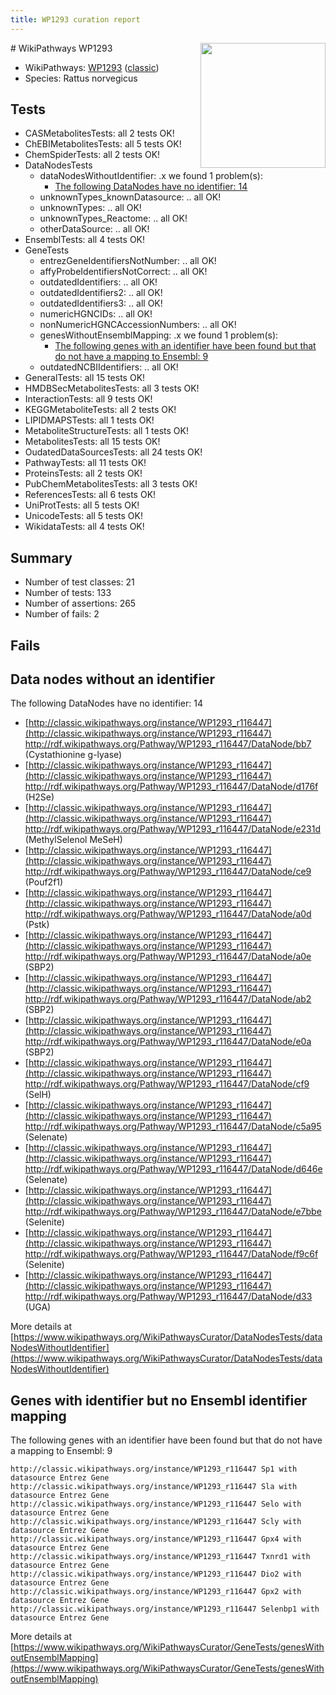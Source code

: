 ```yaml
---
title: WP1293 curation report
---
```


<img style="float: right; width: 200px" src="https://upload.wikimedia.org/wikipedia/commons/thumb/8/83/Wplogo_with_text_500.png/640px-Wplogo_with_text_500.png" />
# WikiPathways WP1293

* WikiPathways: [WP1293](https://wikipathways.org/pathways/WP1293) ([classic](https://classic.wikipathways.org/instance/WP1293))
* Species: Rattus norvegicus
## Tests
* CASMetabolitesTests: all 2 tests OK!
* ChEBIMetabolitesTests: all 5 tests OK!
* ChemSpiderTests: all 2 tests OK!
* DataNodesTests
    * dataNodesWithoutIdentifier: .x we found 1 problem(s):
        * [The following DataNodes have no identifier: 14](#8792c494)
    * unknownTypes_knownDatasource: .. all OK!
    * unknownTypes: .. all OK!
    * unknownTypes_Reactome: .. all OK!
    * otherDataSource: .. all OK!
* EnsemblTests: all 4 tests OK!
* GeneTests
    * entrezGeneIdentifiersNotNumber: .. all OK!
    * affyProbeIdentifiersNotCorrect: .. all OK!
    * outdatedIdentifiers: .. all OK!
    * outdatedIdentifiers2: .. all OK!
    * outdatedIdentifiers3: .. all OK!
    * numericHGNCIDs: .. all OK!
    * nonNumericHGNCAccessionNumbers: .. all OK!
    * genesWithoutEnsemblMapping: .x we found 1 problem(s):
        * [The following genes with an identifier have been found but that do not have a mapping to Ensembl: 9](#40286d8b)
    * outdatedNCBIIdentifiers: .. all OK!
* GeneralTests: all 15 tests OK!
* HMDBSecMetabolitesTests: all 3 tests OK!
* InteractionTests: all 9 tests OK!
* KEGGMetaboliteTests: all 2 tests OK!
* LIPIDMAPSTests: all 1 tests OK!
* MetaboliteStructureTests: all 1 tests OK!
* MetabolitesTests: all 15 tests OK!
* OudatedDataSourcesTests: all 24 tests OK!
* PathwayTests: all 11 tests OK!
* ProteinsTests: all 2 tests OK!
* PubChemMetabolitesTests: all 3 tests OK!
* ReferencesTests: all 6 tests OK!
* UniProtTests: all 5 tests OK!
* UnicodeTests: all 5 tests OK!
* WikidataTests: all 4 tests OK!


## Summary

* Number of test classes: 21
* Number of tests: 133
* Number of assertions: 265
* Number of fails: 2

## Fails

<a name="8792c494" />

## Data nodes without an identifier

The following DataNodes have no identifier: 14

* [http://classic.wikipathways.org/instance/WP1293_r116447](http://classic.wikipathways.org/instance/WP1293_r116447) http://rdf.wikipathways.org/Pathway/WP1293_r116447/DataNode/bb7 (Cystathionine g-lyase)
* [http://classic.wikipathways.org/instance/WP1293_r116447](http://classic.wikipathways.org/instance/WP1293_r116447) http://rdf.wikipathways.org/Pathway/WP1293_r116447/DataNode/d176f (H2Se)
* [http://classic.wikipathways.org/instance/WP1293_r116447](http://classic.wikipathways.org/instance/WP1293_r116447) http://rdf.wikipathways.org/Pathway/WP1293_r116447/DataNode/e231d (MethylSelenol MeSeH)
* [http://classic.wikipathways.org/instance/WP1293_r116447](http://classic.wikipathways.org/instance/WP1293_r116447) http://rdf.wikipathways.org/Pathway/WP1293_r116447/DataNode/ce9 (Pouf2f1)
* [http://classic.wikipathways.org/instance/WP1293_r116447](http://classic.wikipathways.org/instance/WP1293_r116447) http://rdf.wikipathways.org/Pathway/WP1293_r116447/DataNode/a0d (Pstk)
* [http://classic.wikipathways.org/instance/WP1293_r116447](http://classic.wikipathways.org/instance/WP1293_r116447) http://rdf.wikipathways.org/Pathway/WP1293_r116447/DataNode/a0e (SBP2)
* [http://classic.wikipathways.org/instance/WP1293_r116447](http://classic.wikipathways.org/instance/WP1293_r116447) http://rdf.wikipathways.org/Pathway/WP1293_r116447/DataNode/ab2 (SBP2)
* [http://classic.wikipathways.org/instance/WP1293_r116447](http://classic.wikipathways.org/instance/WP1293_r116447) http://rdf.wikipathways.org/Pathway/WP1293_r116447/DataNode/e0a (SBP2)
* [http://classic.wikipathways.org/instance/WP1293_r116447](http://classic.wikipathways.org/instance/WP1293_r116447) http://rdf.wikipathways.org/Pathway/WP1293_r116447/DataNode/cf9 (SelH)
* [http://classic.wikipathways.org/instance/WP1293_r116447](http://classic.wikipathways.org/instance/WP1293_r116447) http://rdf.wikipathways.org/Pathway/WP1293_r116447/DataNode/c5a95 (Selenate)
* [http://classic.wikipathways.org/instance/WP1293_r116447](http://classic.wikipathways.org/instance/WP1293_r116447) http://rdf.wikipathways.org/Pathway/WP1293_r116447/DataNode/d646e (Selenate)
* [http://classic.wikipathways.org/instance/WP1293_r116447](http://classic.wikipathways.org/instance/WP1293_r116447) http://rdf.wikipathways.org/Pathway/WP1293_r116447/DataNode/e7bbe (Selenite)
* [http://classic.wikipathways.org/instance/WP1293_r116447](http://classic.wikipathways.org/instance/WP1293_r116447) http://rdf.wikipathways.org/Pathway/WP1293_r116447/DataNode/f9c6f (Selenite)
* [http://classic.wikipathways.org/instance/WP1293_r116447](http://classic.wikipathways.org/instance/WP1293_r116447) http://rdf.wikipathways.org/Pathway/WP1293_r116447/DataNode/d33 (UGA)


More details at [https://www.wikipathways.org/WikiPathwaysCurator/DataNodesTests/dataNodesWithoutIdentifier](https://www.wikipathways.org/WikiPathwaysCurator/DataNodesTests/dataNodesWithoutIdentifier)

<a name="40286d8b" />

## Genes with identifier but no Ensembl identifier mapping

The following genes with an identifier have been found but that do not have a mapping to Ensembl: 9
```
http://classic.wikipathways.org/instance/WP1293_r116447 Sp1 with datasource Entrez Gene
http://classic.wikipathways.org/instance/WP1293_r116447 Sla with datasource Entrez Gene
http://classic.wikipathways.org/instance/WP1293_r116447 Selo with datasource Entrez Gene
http://classic.wikipathways.org/instance/WP1293_r116447 Scly with datasource Entrez Gene
http://classic.wikipathways.org/instance/WP1293_r116447 Gpx4 with datasource Entrez Gene
http://classic.wikipathways.org/instance/WP1293_r116447 Txnrd1 with datasource Entrez Gene
http://classic.wikipathways.org/instance/WP1293_r116447 Dio2 with datasource Entrez Gene
http://classic.wikipathways.org/instance/WP1293_r116447 Gpx2 with datasource Entrez Gene
http://classic.wikipathways.org/instance/WP1293_r116447 Selenbp1 with datasource Entrez Gene
```

More details at [https://www.wikipathways.org/WikiPathwaysCurator/GeneTests/genesWithoutEnsemblMapping](https://www.wikipathways.org/WikiPathwaysCurator/GeneTests/genesWithoutEnsemblMapping)

